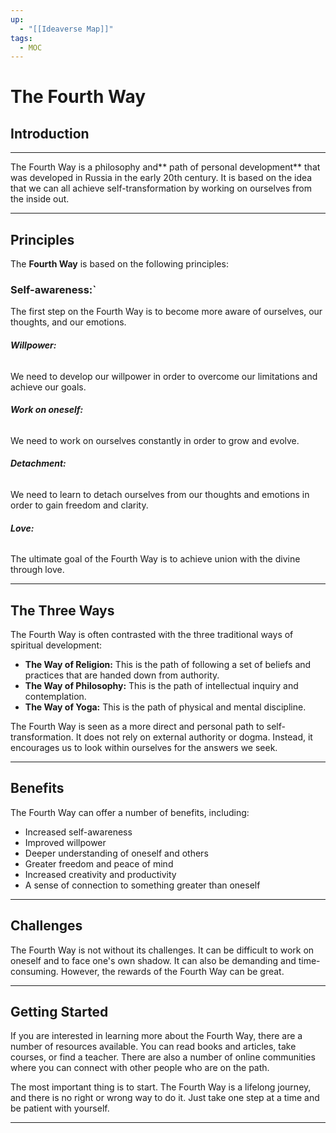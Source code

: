 ```yaml
---
up:
  - "[[Ideaverse Map]]"
tags:
  - MOC
---
```

# The Fourth Way

## Introduction
---
The Fourth Way is a philosophy and** path of personal development** that was developed in Russia in the early 20th century. It is based on the idea that we can all achieve self-transformation by working on ourselves from the inside out.

---
## Principles

The **Fourth Way** is based on the following principles:

### **Self-awareness:**`
The first step on the Fourth Way is to become more aware of ourselves, our thoughts, and our emotions.
###### **Willpower:**
We need to develop our willpower in order to overcome our limitations and achieve our goals.
###### **Work on oneself:**
We need to work on ourselves constantly in order to grow and evolve.
###### **Detachment:**
We need to learn to detach ourselves from our thoughts and emotions in order to gain freedom and clarity.
###### **Love:**
The ultimate goal of the Fourth Way is to achieve union with the divine through love.

---
## The Three Ways

The Fourth Way is often contrasted with the three traditional ways of spiritual development:

* **The Way of Religion:** This is the path of following a set of beliefs and practices that are handed down from authority.
* **The Way of Philosophy:** This is the path of intellectual inquiry and contemplation.
* **The Way of Yoga:** This is the path of physical and mental discipline.

The Fourth Way is seen as a more direct and personal path to self-transformation. It does not rely on external authority or dogma. Instead, it encourages us to look within ourselves for the answers we seek.

---
## Benefits

The Fourth Way can offer a number of benefits, including:

* Increased self-awareness
* Improved willpower
* Deeper understanding of oneself and others
* Greater freedom and peace of mind
* Increased creativity and productivity
* A sense of connection to something greater than oneself

---
## Challenges

The Fourth Way is not without its challenges. It can be difficult to work on oneself and to face one's own shadow. It can also be demanding and time-consuming. However, the rewards of the Fourth Way can be great.

---
## Getting Started

If you are interested in learning more about the Fourth Way, there are a number of resources available. You can read books and articles, take courses, or find a teacher. There are also a number of online communities where you can connect with other people who are on the path.

The most important thing is to start. The Fourth Way is a lifelong journey, and there is no right or wrong way to do it. Just take one step at a time and be patient with yourself.


























---